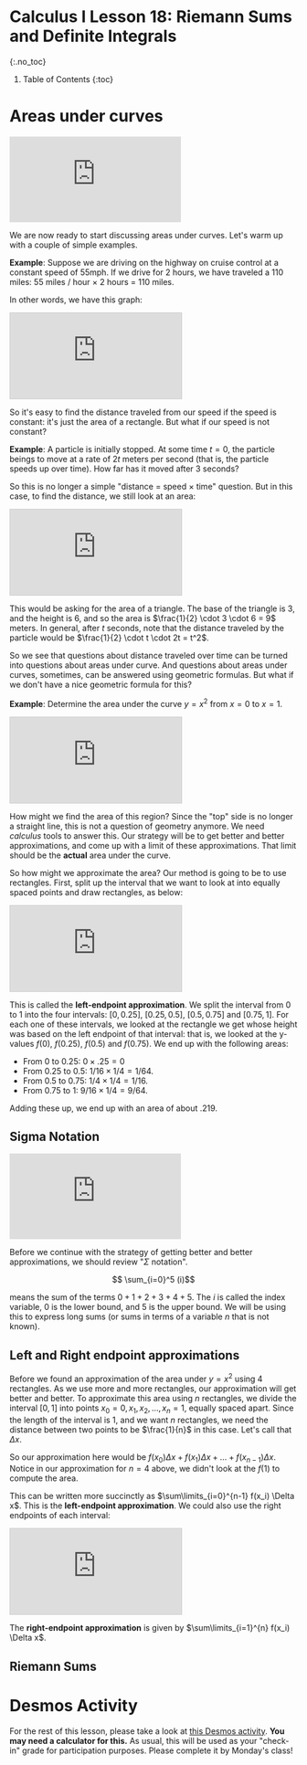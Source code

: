 # Calculus I Lesson 18: Riemann Sums and Definite Integrals
{:.no_toc}

1. Table of Contents
{:toc}

# Areas under curves

<div class="youtube-container">
<iframe src="https://www.youtube.com/embed/rW1nFs0wA7c" frameborder="0" allow="accelerometer; autoplay; clipboard-write; encrypted-media; gyroscope; picture-in-picture" allowfullscreen></iframe>
</div>

We are now ready to start discussing areas under curves. Let's warm up with a couple of simple examples.

**Example**: Suppose we are driving on the highway on cruise control at a constant speed of 55mph. If we drive for 2 hours, we have traveled a 110 miles: $55$ miles / hour $\times$ 2 hours = 110 miles.

In other words, we have this graph:

<div class="desmos-container">
    <iframe src="https://www.desmos.com/calculator/jzrphpas1v?embed" style="border: 1px solid #ccc" frameborder=0></iframe>
</div>

So it's easy to find the distance traveled from our speed if the speed is constant: it's just the area of a rectangle. But what if our speed is not constant?

**Example**: A particle is initially stopped. At some time $t = 0$, the particle beings to move at a rate of $2t$ meters per second (that is, the particle speeds up over time). How far has it moved after 3 seconds?

So this is no longer a simple "distance = speed $\times$ time" question. But in this case, to find the distance, we still look at an area:

<div class="desmos-container">
    <iframe src="https://www.desmos.com/calculator/4s1tgcl6f4?embed" style="border: 1px solid #ccc" frameborder=0></iframe>
</div>

This would be asking for the area of a triangle. The base of the triangle is 3, and the height is 6, and so the area is $\frac{1}{2} \cdot 3 \cdot 6 = 9$ meters. In general, after $t$ seconds, note that the distance traveled by the particle would be $\frac{1}{2} \cdot t \cdot 2t = t^2$.

So we see that questions about distance traveled over time can be turned into questions about areas under curve. And questions about areas under curves, sometimes, can be answered using geometric formulas. But what if we don't have a nice geometric formula for this?

**Example**: Determine the area under the curve $y = x^2$ from $x = 0$ to $x = 1$.

<div class="desmos-container">
    <iframe src="https://www.desmos.com/calculator/kjsebgnex2?embed" style="border: 1px solid #ccc" frameborder=0></iframe>
</div>

How might we find the area of this region? Since the "top" side is no longer a straight line, this is not a question of geometry anymore. We need *calculus* tools to answer this. Our strategy will be to get better and better approximations, and come up with a limit of these approximations. That limit should be the **actual** area under the curve.

So how might we approximate the area? Our method is going to be to use rectangles. First, split up the interval that we want to look at into equally spaced points and draw rectangles, as below:

<div class="desmos-container">
<iframe src="https://www.desmos.com/calculator/qfhjhfjcko?embed" style="border: 1px solid #ccc" frameborder=0></iframe>
</div>

This is called the **left-endpoint approximation**. We split the interval from 0 to 1 into the four intervals: $[0, 0.25]$, $[0.25, 0.5]$, $[0.5, 0.75]$ and $[0.75, 1]$. For each one of these intervals, we looked at the rectangle we get whose height was based on the left endpoint of that interval: that is, we looked at the y-values $f(0)$, $f(0.25)$, $f(0.5)$ and $f(0.75)$. We end up with the following areas:

* From 0 to 0.25: $0 \times .25 = 0$
* From 0.25 to 0.5: $1/16 \times 1/4 = 1/64$.
* From 0.5 to 0.75: $1/4 \times 1/4 = 1/16$.
* From 0.75 to 1: $9/16 \times 1/4 = 9/64$.

Adding these up, we end up with an area of about .219.

## Sigma Notation

<div class="youtube-container">
  <iframe src="https://www.youtube.com/embed/hWOZKaBxCOw" frameborder="0" allow="accelerometer; autoplay; clipboard-write; encrypted-media; gyroscope; picture-in-picture" allowfullscreen></iframe>
</div>

Before we continue with the strategy of getting better and better approximations, we should review "$\Sigma$ notation".

$$ \sum_{i=0}^5 (i)$$

means the sum of the terms $0 + 1 + 2 + 3 + 4 + 5$. The $i$ is called the index variable, 0 is the lower bound, and $5$ is the upper bound. We will be using this to express long sums (or sums in terms of a variable $n$ that is not known).

## Left and Right endpoint approximations

Before we found an approximation of the area under $y = x^2$ using 4 rectangles. As we use more and more rectangles, our approximation will get better and better. To approximate this area using $n$ rectangles, we divide the interval $[0, 1]$ into points $x_0 = 0, x_1, x_2, \ldots, x_n = 1$, equally spaced apart. Since the length of the interval is 1, and we want $n$ rectangles, we need the distance between two points to be $\frac{1}{n}$ in this case. Let's call that $\Delta x$.

So our approximation here would be $f(x_0)\Delta x + f(x_1)\Delta x + \ldots + f(x_{n-1})\Delta x$. Notice in our approximation for $n = 4$ above, we didn't look at the $f(1)$ to compute the area.

This can be written more succinctly as $\sum\limits_{i=0}^{n-1} f(x_i) \Delta x$. This is the **left-endpoint approximation**. We could also use the right endpoints of each interval:

<div class="desmos-container">
<iframe src="https://www.desmos.com/calculator/apqvyp0lql?embed" style="border: 1px solid #ccc" frameborder=0></iframe>
</div>

The **right-endpoint approximation** is given by $\sum\limits_{i=1}^{n} f(x_i) \Delta x$.

## Riemann Sums

# Desmos Activity

For the rest of this lesson, please take a look at [this Desmos activity](https://student.desmos.com/join/t7jpxw). **You may need a calculator for this.** As usual, this will be used as your "check-in" grade for participation purposes. Please complete it by Monday's class!
